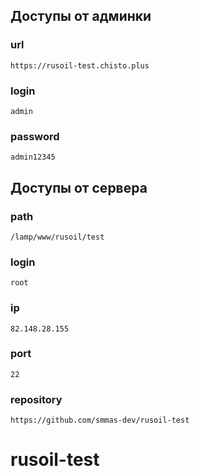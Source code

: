 ## Доступы от админки
### url
```
https://rusoil-test.chisto.plus
```
### login
```
admin
```
### password
```
admin12345
```
## Доступы от сервера
### path
```
/lamp/www/rusoil/test
```
### login
```
root
```
### ip
```
82.148.28.155
```
### port
```
22
```
### repository
```
https://github.com/smmas-dev/rusoil-test
```
# rusoil-test
